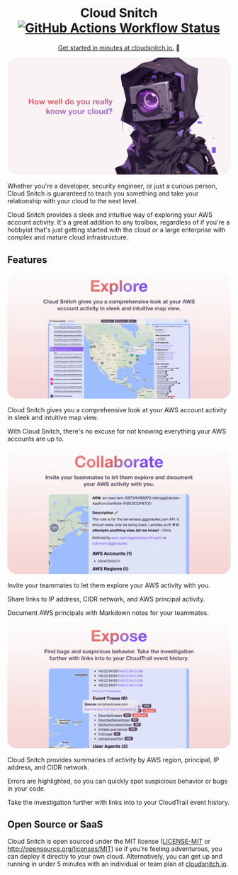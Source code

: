 <div align="center">
  <h1>Cloud Snitch <a href="https://github.com/ccbrown/cloud-snitch/actions"><img src="https://img.shields.io/github/actions/workflow/status/ccbrown/cloud-snitch/commit.yaml" alt="GitHub Actions Workflow Status" /></a></h1>

  <p>
    <a href="https://cloudsnitch.io">Get started in minutes at cloudsnitch.io.</a> 🚀
  </p>
</div>

![How well do you really know your cloud?](design/readme/header.png)

Whether you're a developer, security engineer, or just a curious person, Cloud Snitch is guaranteed to teach you something and take your relationship with your cloud to the next level.

Cloud Snitch provides a sleek and intuitive way of exploring your AWS account activity. It's a great addition to any toolbox, regardless of if you're a hobbyist that's just getting started with the cloud or a large enterprise with complex and mature cloud infrastructure.

## Features

![Explore](design/readme/explore.png)

Cloud Snitch gives you a comprehensive look at your AWS account activity in sleek and intuitive map view.

With Cloud Snitch, there's no excuse for not knowing everything your AWS accounts are up to.

![Collaborate](design/readme/collaborate.png)

Invite your teammates to let them explore your AWS activity with you.

Share links to IP address, CIDR network, and AWS principal activity.

Document AWS principals with Markdown notes for your teammates.

![Expose](design/readme/expose.png)

Cloud Snitch provides summaries of activity by AWS region, principal, IP address, and CIDR network.

Errors are highlighted, so you can quickly spot suspicious behavior or bugs in your code.

Take the investigation further with links into to your CloudTrail event history.

## Open Source or SaaS

Cloud Snitch is open sourced under the MIT license ([LICENSE-MIT](LICENSE-MIT) or http://opensource.org/licenses/MIT) so if you're feeling adventurous, you can deploy it directly to your own cloud. Alternatively, you can get up and running in under 5 minutes with an individual or team plan at [cloudsnitch.io](https://cloudsnitch.io).
